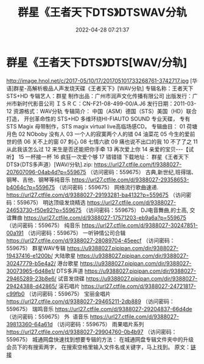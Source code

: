 ﻿---
title: 群星《王者天下DTS》DTSWAV分轨
date: 2022-04-28 07:21:37
categories: DTS多声道制作
tags: 国语流行
---
# 群星《王者天下DTS》DTS[WAV/分轨]

http://image.hnol.net/c/2017-05/10/17/201705101733268761-3742717.jpg
[华语]群星-高解析极品人声发烧天碟《王者天下》[WAV分轨]
专辑名称：王者天下 STS+HD
专辑艺人：群星
制作出品：广州市润声文化传播有限公司
出版发行：广州市新时代影音公司
ＩＳＲＣ：CN-F21-08-499-00/A.J6
发行日期：2011-03-12
资源格式：WAV分轨
专辑简介：
中国（ASM）德国（STS）美国（HD）联合打造，
开创革命性的 STS+HD 多维环绕HI-FIAUTO SOUND
专业天碟，
专有STS Magix 母带制作，STS magix virtual live高临场感CD。
专辑曲目：
01 荷塘月色
02 NOboby 没有人
03 一个人的寂寞两个人的错
04 油菜花
05 今生的爱前世的债
06 关不上的窗
07 刺心
08 七情六欲
09 痛也说不出口的我
10 不了了之
11 从此我该怎么过
12 来生是否还能把你手牵
13 再次爱上你
14
亲爱的宝贝---【试听】
15 一杯接一杯
16 疯狂一次爱个够
17 错错错
下载地址：
群星《王者天下 DTS》（DTS多声道）[WAV/分轨].zip: https://url27.ctfile.com/f/9388027-207607096-04ab4d?p=559675
（访问密码：559675）
古典,新世纪,班得瑞、钢琴、吉他、钢琴等纯音乐
https://url27.ctfile.com/d/9388027-29358653-b4064c?p=559675
（访问密码：559675）
网络流行歌曲速递.
https://url27.ctfile.com/d/9388027-29193281-ba4132?p=559675
（访问密码：559675）
明达顶级发烧精选
https://url27.ctfile.com/d/9388027-24653730-f50e92?p=559675
（访问密码：559675）
DJ电音舞曲,的士高,
交谊舞曲
https://url27.ctfile.com/d/9388027-17571203-eb9a6a?p=559675
（访问密码：559675）
纯音乐
https://url27.ctfile.com/d/9388027-30247851-00a191
（访问密码：559675）
一听钟情公司合辑
https://url27.ctfile.com/d/9388027-28089704-45eecf
（访问密码：559675）
群星WAV专辑
https://u9388027.pipipan.com/dir/9388027-19437416-e1200b/
大陆歌星
https://u9388027.pipipan.com/dir/9388027-30247779-b5e4a2/
港台歌星
https://u9388027.pipipan.com/dir/9388027-30073965-6d48e1/
DTS多声道
https://u9388027.pipipan.com/dir/9388027-29465289-23b8e6/
试音发烧碟
https://u9388027.pipipan.com/dir/9388027-29424388-d42865/
滚石唱片
https://url27.ctfile.com/d/9388027-24721817-c99fb0
（访问密码：559675）
宝丽金唱片
https://url27.ctfile.com/d/9388027-29465211-2db889
（访问密码：559675）
瑞鸣音乐
https://url27.ctfile.com/d/9388027-29204837-66d4de
（访问密码：559675）
外  语音乐
https://url27.ctfile.com/d/9388027-39813360-64a61d
（访问密码：559675）
雨果唱片系列
https://url27.ctfile.com/d/9388027-29904760-0b4b97
（访问密码：559675）
城通网盘快速找到想要专辑的方法：
在城通网盘专辑文件夹中的升级会员下的有搜索两字，
在搜索空格里输入文件名或关键字，马上找到。
原文：[链接](https://blog.sina.com.cn/s/blog_1647c7e7601030wx3.html)